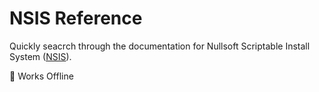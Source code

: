 # NSIS Reference

Quickly seacrch through the documentation for Nullsoft Scriptable Install System ([NSIS](http://nsis.sourceforge.net/)).

🚀 Works Offline